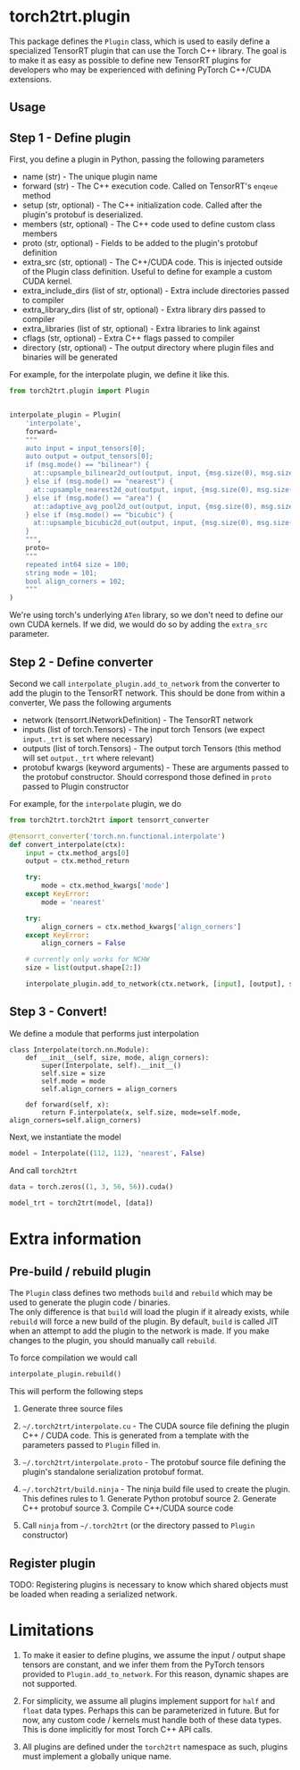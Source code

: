 # torch2trt.plugin

This package defines the ``Plugin`` class, which is used to easily define a specialized TensorRT plugin that can use the Torch C++ library. 
The goal is to make it as easy as possible to define new TensorRT plugins for developers who may be experienced with defining PyTorch C++/CUDA extensions.

## Usage

## Step 1 - Define plugin

First, you define a plugin in Python, passing the following parameters

* name (str) - The unique plugin name
* forward (str) -  The C++ execution code.  Called on TensorRT's ``enqeue`` method
* setup (str, optional) - The C++ initialization code.  Called after the plugin's protobuf is deserialized.
* members (str, optional) - The C++ code used to define custom class members
* proto (str, optional) - Fields to be added to the plugin's protobuf definition
* extra_src (str, optional) - The C++/CUDA code.  This is injected outside of the Plugin class definition. Useful to define for example a custom CUDA kernel.
* extra_include_dirs (list of str, optional) - Extra include directories passed to compiler
* extra_library_dirs (list of str, optional) - Extra library dirs passed to compiler
* extra_libraries (list of str, optional) - Extra libraries to link against
* cflags (str, optional) - Extra C++ flags passed to compiler
* directory (str, optional) - The output directory where plugin files and binaries will be generated

For example, for the interpolate plugin, we define it like this.

```python
from torch2trt.plugin import Plugin


interpolate_plugin = Plugin(
    'interpolate',
    forward=
    """
    auto input = input_tensors[0];
    auto output = output_tensors[0];
    if (msg.mode() == "bilinear") {
      at::upsample_bilinear2d_out(output, input, {msg.size(0), msg.size(1)}, msg.align_corners());
    } else if (msg.mode() == "nearest") {
      at::upsample_nearest2d_out(output, input, {msg.size(0), msg.size(1)});
    } else if (msg.mode() == "area") {
      at::adaptive_avg_pool2d_out(output, input, {msg.size(0), msg.size(1)});
    } else if (msg.mode() == "bicubic") {
      at::upsample_bicubic2d_out(output, input, {msg.size(0), msg.size(1)}, msg.align_corners());
    }
    """,
    proto=
    """
    repeated int64 size = 100;
    string mode = 101;
    bool align_corners = 102;
    """
)
```

We're using torch's underlying ``ATen`` library, so we don't need to define our own CUDA kernels.  If we did, we would do so by adding the ``extra_src`` parameter.


## Step 2 - Define converter

Second we call ``interpolate_plugin.add_to_network`` from the converter to add the plugin to the TensorRT network.  This should be done from within a converter,
We pass the following arguments

* network (tensorrt.INetworkDefinition) - The TensorRT network
* inputs (list of torch.Tensors) - The input torch Tensors (we expect ``input._trt`` is set where necessary)
* outputs (list of torch.Tensors) - The output torch Tensors (this method will set ``output._trt`` where relevant)
* protobuf kwargs (keyword arguments) - These are arguments passed to the protobuf constructor.  Should correspond those defined in ``proto`` passed to Plugin constructor

For example, for the ``interpolate`` plugin, we do

```python
from torch2trt.torch2trt import tensorrt_converter

@tensorrt_converter('torch.nn.functional.interpolate')
def convert_interpolate(ctx):
    input = ctx.method_args[0]
    output = ctx.method_return

    try:
        mode = ctx.method_kwargs['mode']
    except KeyError:
        mode = 'nearest'

    try:
        align_corners = ctx.method_kwargs['align_corners']
    except KeyError:
        align_corners = False

    # currently only works for NCHW
    size = list(output.shape[2:])

    interpolate_plugin.add_to_network(ctx.network, [input], [output], size=size, mode=mode, align_corners=align_corners)
```

## Step 3 - Convert!

We define a module that performs just interpolation

```python3
class Interpolate(torch.nn.Module):
    def __init__(self, size, mode, align_corners):
        super(Interpolate, self).__init__()
        self.size = size
        self.mode = mode
        self.align_corners = align_corners

    def forward(self, x):
        return F.interpolate(x, self.size, mode=self.mode, align_corners=self.align_corners)  
```

Next, we instantiate the model

```python
model = Interpolate((112, 112), 'nearest', False)
```

And call ``torch2trt``

```python
data = torch.zeros((1, 3, 56, 56)).cuda()

model_trt = torch2trt(model, [data])
```

# Extra information

## Pre-build / rebuild plugin

The ``Plugin`` class defines two methods ``build`` and ``rebuild`` which may be used to generate the plugin code / binaries.  
The only difference is that ``build`` will load the plugin if it already exists, while ``rebuild`` will force a new build of the plugin.  By default,
``build`` is called JIT when an attempt to add the plugin to the network is made.  If you make changes to the plugin, you should manually call ``rebuild``.

To force compilation we would call

```python
interpolate_plugin.rebuild()
```

This will perform the following steps

1. Generate three source files 
  1. ``~/.torch2trt/interpolate.cu`` - The CUDA source file defining the plugin C++ / CUDA code.  This is generated from a template with the parameters passed to ``Plugin`` filled in.
  2. ``~/.torch2trt/interpolate.proto`` - The protobuf source file defining the plugin's standalone serialization protobuf format.  
  3. ``~/.torch2trt/build.ninja`` - The ninja build file used to create the plugin.  This defines rules to
    1. Generate Python protobuf source
    2. Generate C++ protobuf source
    3. Compile C++/CUDA source code

2. Call ``ninja`` from ``~/.torch2trt`` (or the directory passed to ``Plugin`` constructor)

## Register plugin

TODO: Registering plugins is necessary to know which shared objects must be loaded when reading a serialized network.

# Limitations

1. To make it easier to define plugins, we assume the input / output shape tensors are constant, and we infer them from the PyTorch tensors provided to ``Plugin.add_to_network``.  For this reason, dynamic shapes are not supported.

2. For simplicity, we assume all plugins implement support for ``half`` and ``float`` data types.  Perhaps this can be parameterized in future.  But for now, any custom code / kernels must handle both of these data types.  This is done implicitly for most Torch C++ API calls.

3. All plugins are defined under the ``torch2trt`` namespace as such, plugins must implement a globally unique name.  
